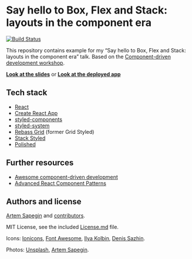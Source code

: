 # Say hello to Box, Flex and Stack: layouts in the component era

[![Build Status](https://travis-ci.org/sapegin/hello-box-flex-stack.svg)](https://travis-ci.org/sapegin/hello-box-flex-stack)

This repository contains example for my “Say hello to Box, Flex and Stack: layouts in the component era” talk. Based on the [Component-driven development workshop](https://github.com/component-driven/component-driven-development).

<!-- See slides (TODO) and video (TODO). -->

**[Look at the slides](https://heybox.netlify.com/)** or **[Look at the deployed app](https://heybox.netlify.com/demo.html)**

## Tech stack

- [React](https://reactjs.org/)
- [Create React App](https://github.com/facebook/create-react-app)
- [styled-components](https://www.styled-components.com/)
- [styled-system](https://styled-system.com/)
- [Rebass Grid](https://rebassjs.org/grid/) (former Grid Styled)
- [Stack Styled](https://sapegin.github.io/stack-styled/)
- [Polished](https://polished.js.org/)

## Further resources

- [Awesome component-driven development](https://github.com/component-driven/awesome-list)
- [Advanced React Component Patterns](https://egghead.io/courses/advanced-react-component-patterns)

## Authors and license

[Artem Sapegin](http://sapegin.me) and [contributors](https://github.com/sapegin/hello-box-flex-stack/graphs/contributors).

MIT License, see the included [License.md](License.md) file.

Icons: [Ionicons](https://ionicons.com/), [Font Awesome](https://fontawesome.com/), [Ilya Kolbin](https://thenounproject.com/kolbin.ia/), [Denis Sazhin](https://thenounproject.com/iconka/).

Photos: [Unsplash](https://unsplash.com/), [Artem Sapegin](http://morning.photos/).
